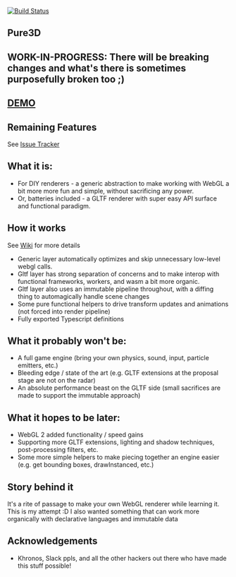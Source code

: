 [![Build Status](https://travis-ci.org/dakom/pure3d.svg?branch=master)](https://travis-ci.org/dakom/pure3d)

## Pure3D

## **WORK-IN-PROGRESS: There will be breaking changes and what's there is sometimes purposefully broken too ;)**

## [DEMO](https://dakom.github.io/pure3d)

## Remaining Features

See [Issue Tracker](https://github.com/dakom/pure3d/issues)

## What it is: 

* For DIY renderers - a generic abstraction to make working with WebGL a bit more more fun and simple, without sacrificing any power.
* Or, batteries included - a GLTF renderer with super easy API surface and functional paradigm.

## How it works

See [Wiki](https://github.com/dakom/pure3d/wiki) for more details

* Generic layer automatically optimizes and skip unnecessary low-level webgl calls.
* Gltf layer has strong separation of concerns and to make interop with functional frameworks, workers, and wasm a bit more organic.
* Gltf layer also uses an immutable pipeline throughout, with a diffing thing to automagically handle scene changes
* Some pure functional helpers to drive transform updates and animations (not forced into render pipeline)
* Fully exported Typescript definitions

## What it probably won't be:

* A full game engine (bring your own physics, sound, input, particle emitters, etc.)
* Bleeding edge / state of the art (e.g. GLTF extensions at the proposal stage are not on the radar)
* An absolute performance beast on the GLTF side (small sacrifices are made to support the immutable approach)

## What it hopes to be later:

* WebGL 2 added functionality / speed gains
* Supporting more GLTF extensions, lighting and shadow techniques, post-processing filters, etc.
* Some more simple helpers to make piecing together an engine easier (e.g. get bounding boxes, drawInstanced, etc.)

## Story behind it

It's a rite of passage to make your own WebGL renderer while learning it. This is my attempt :D
I also wanted something that can work more organically with declarative languages and immutable data

## Acknowledgements

* Khronos, Slack ppls, and all the other hackers out there who have made this stuff possible!

